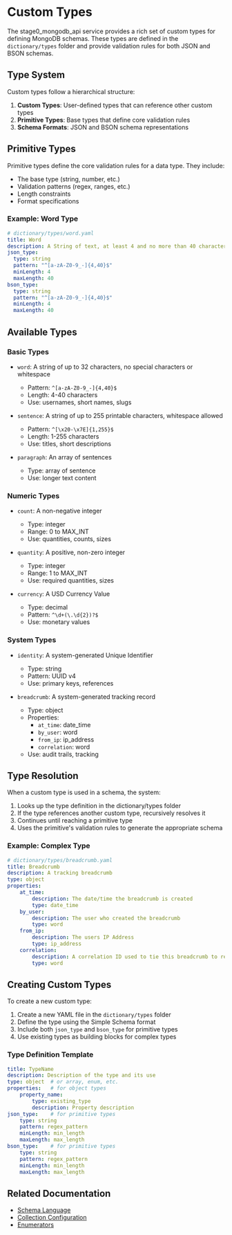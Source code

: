 # Custom Types

The stage0_mongodb_api service provides a rich set of custom types for defining MongoDB schemas. These types are defined in the `dictionary/types` folder and provide validation rules for both JSON and BSON schemas.

## Type System

Custom types follow a hierarchical structure:
1. **Custom Types**: User-defined types that can reference other custom types
2. **Primitive Types**: Base types that define core validation rules
3. **Schema Formats**: JSON and BSON schema representations

## Primitive Types

Primitive types define the core validation rules for a data type. They include:
- The base type (string, number, etc.)
- Validation patterns (regex, ranges, etc.)
- Length constraints
- Format specifications

### Example: Word Type
```yaml
# dictionary/types/word.yaml
title: Word
description: A String of text, at least 4 and no more than 40 characters with no spaces, or special characters. Suitable for username, short name, or slug type data.
json_type: 
  type: string
  pattern: "^[a-zA-Z0-9_-]{4,40}$"
  minLength: 4
  maxLength: 40
bson_type: 
  type: string
  pattern: "^[a-zA-Z0-9_-]{4,40}$"
  minLength: 4
  maxLength: 40
```

## Available Types

### Basic Types
- `word`: A string of up to 32 characters, no special characters or whitespace
  - Pattern: `^[a-zA-Z0-9_-]{4,40}$`
  - Length: 4-40 characters
  - Use: usernames, short names, slugs

- `sentence`: A string of up to 255 printable characters, whitespace allowed
  - Pattern: `^[\x20-\x7E]{1,255}$`
  - Length: 1-255 characters
  - Use: titles, short descriptions

- `paragraph`: An array of sentences
  - Type: array of sentence
  - Use: longer text content

### Numeric Types
- `count`: A non-negative integer
  - Type: integer
  - Range: 0 to MAX_INT
  - Use: quantities, counts, sizes

- `quantity`: A positive, non-zero integer
  - Type: integer
  - Range: 1 to MAX_INT
  - Use: required quantities, sizes

- `currency`: A USD Currency Value
  - Type: decimal
  - Pattern: `^\d+(\.\d{2})?$`
  - Use: monetary values

### System Types
- `identity`: A system-generated Unique Identifier
  - Type: string
  - Pattern: UUID v4
  - Use: primary keys, references

- `breadcrumb`: A system-generated tracking record
  - Type: object
  - Properties:
    - `at_time`: date_time
    - `by_user`: word
    - `from_ip`: ip_address
    - `correlation`: word
  - Use: audit trails, tracking

## Type Resolution

When a custom type is used in a schema, the system:
1. Looks up the type definition in the dictionary/types folder
2. If the type references another custom type, recursively resolves it
3. Continues until reaching a primitive type
4. Uses the primitive's validation rules to generate the appropriate schema

### Example: Complex Type
```yaml
# dictionary/types/breadcrumb.yaml
title: Breadcrumb
description: A tracking breadcrumb
type: object
properties:
    at_time:
        description: The date/time the breadcrumb is created
        type: date_time
    by_user:
        description: The user who created the breadcrumb
        type: word
    from_ip:
        description: The users IP Address
        type: ip_address
    correlation:
        description: A correlation ID used to tie this breadcrumb to related transactions
        type: word
```

## Creating Custom Types

To create a new custom type:

1. Create a new YAML file in the `dictionary/types` folder
2. Define the type using the Simple Schema format
3. Include both `json_type` and `bson_type` for primitive types
4. Use existing types as building blocks for complex types

### Type Definition Template
```yaml
title: TypeName
description: Description of the type and its use
type: object  # or array, enum, etc.
properties:   # for object types
    property_name:
        type: existing_type
        description: Property description
json_type:    # for primitive types
    type: string
    pattern: regex_pattern
    minLength: min_length
    maxLength: max_length
bson_type:    # for primitive types
    type: string
    pattern: regex_pattern
    minLength: min_length
    maxLength: max_length
```

## Related Documentation
- [Schema Language](schema.md)
- [Collection Configuration](collection_config.md)
- [Enumerators](enumerators.md) 
